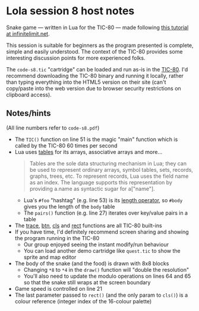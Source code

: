 # Lola session 8 host notes

Snake game — written in Lua for the TIC-80 — made following [this tutorial at infinitelimit.net](https://www.infinitelimit.net/article/tic-80-snake).

This session is suitable for beginners as the program presented is complete, simple and easily understood. The context of the TIC-80 provides some interesting discussion points for more experienced folks.

The `code-s8.tic` "cartridge" can be loaded and run as-is in the [TIC-80](https://tic80.com/create). I'd recommend downloading the TIC-80 binary and running it locally, rather than typing everything into the HTML5 version on their site (can't copy/paste into the web version due to browser security restrictions on clipboard access).


## Notes/hints

(All line numbers refer to `code-s8.pdf`)

- The `TIC()` function on line 51 is the magic "main" function which is called by the TIC-80 60 times per second
- Lua uses [tables](https://www.lua.org/manual/5.1/manual.html#2.5.7) for its arrays, associative arrays and more…
  >Tables are the sole data structuring mechanism in Lua; they can be used to represent ordinary arrays, symbol tables, sets, records, graphs, trees, etc. To represent records, Lua uses the field name as an index. The language supports this representation by providing a.name as syntactic sugar for a["name"].
    - Lua's `#foo` "hashtag" (e.g. line 53) is its [length operator](https://www.lua.org/manual/5.1/manual.html#2.5.5), so `#body` gives you the length of the `body` table
    - The `pairs()` function (e.g. line 27) iterates over key/value pairs in a table
- The [trace](https://github.com/nesbox/TIC-80/wiki/trace), [btn](https://github.com/nesbox/TIC-80/wiki/btn), [cls](https://github.com/nesbox/TIC-80/wiki/cls) and [rect](https://github.com/nesbox/TIC-80/wiki/rect) functions are all TIC-80 built-ins
- If you have time, I'd definitely recommend screen sharing and showing the program running in the TIC-80
    - Our group enjoyed seeing the instant modify/run behaviour
    - You can load another demo cartridge like `quest.tic` to show the sprite and map editor
- The body of the snake (and the food) is drawn with 8x8 blocks
    - Changing `*8` to `*4` in the `draw()` function will "double the resolution"
    - You'll also need to update the modulo operations on lines 64 and 65 so that the snake still wraps at the screen boundary
- Game speed is controlled on line 21
- The last parameter passed to `rect()` (and the only param to `cls()`) is a colour reference (integer index of the 16-colour palette)
